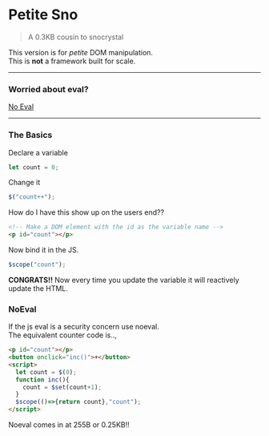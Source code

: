 # Petite Sno

> A 0.3KB cousin to snocrystal

This version is for _petite_ DOM manipulation.<br/>
This is __not__ a framework built for scale.

---

### Worried about eval?

[No Eval](#NoEval)

---

### The Basics

Declare a variable

```js
let count = 0;
```

Change it

```js
$("count++");
```

How do I have this show up on the users end??

```html
<!-- Make a DOM element with the id as the variable name -->
<p id="count"></p>
```

Now bind it in the JS.

```js
$scope("count");
```

__CONGRATS!!__ Now every time you update the variable it will reactively update the HTML.

### NoEval

If the js eval is a security concern use noeval.<br/>
The equivalent counter code is..,

```html
<p id="count"></p>
<button onclick="inc()">+</button>
<script>
  let count = $(0);
  function inc(){
  	count = $set(count+1);
  }
  $scope(()=>{return count},"count");
</script>
```

Noeval comes in at 255B or 0.25KB!!
